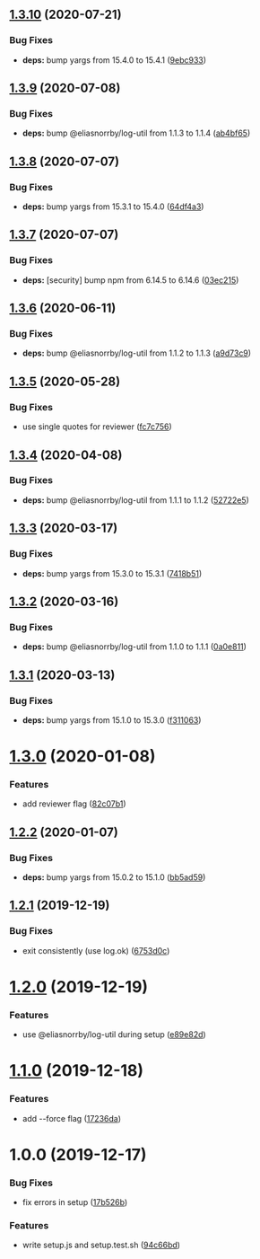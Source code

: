 ## [1.3.10](https://github.com/eliasnorrby/dependabot-config/compare/v1.3.9...v1.3.10) (2020-07-21)


### Bug Fixes

* **deps:** bump yargs from 15.4.0 to 15.4.1 ([9ebc933](https://github.com/eliasnorrby/dependabot-config/commit/9ebc9332bf351ec7eeb52f34ad118404369fcd81))

## [1.3.9](https://github.com/eliasnorrby/dependabot-config/compare/v1.3.8...v1.3.9) (2020-07-08)


### Bug Fixes

* **deps:** bump @eliasnorrby/log-util from 1.1.3 to 1.1.4 ([ab4bf65](https://github.com/eliasnorrby/dependabot-config/commit/ab4bf65b1ad2a69c206fa9867a2db859d2e62eda))

## [1.3.8](https://github.com/eliasnorrby/dependabot-config/compare/v1.3.7...v1.3.8) (2020-07-07)


### Bug Fixes

* **deps:** bump yargs from 15.3.1 to 15.4.0 ([64df4a3](https://github.com/eliasnorrby/dependabot-config/commit/64df4a3dbe0fa0e9c008e4fd82f6a5cb5d9f6733))

## [1.3.7](https://github.com/eliasnorrby/dependabot-config/compare/v1.3.6...v1.3.7) (2020-07-07)


### Bug Fixes

* **deps:** [security] bump npm from 6.14.5 to 6.14.6 ([03ec215](https://github.com/eliasnorrby/dependabot-config/commit/03ec215a3d2819391803fc11c379db9428ffd97a))

## [1.3.6](https://github.com/eliasnorrby/dependabot-config/compare/v1.3.5...v1.3.6) (2020-06-11)


### Bug Fixes

* **deps:** bump @eliasnorrby/log-util from 1.1.2 to 1.1.3 ([a9d73c9](https://github.com/eliasnorrby/dependabot-config/commit/a9d73c97b3f601b888485830fbaa53a429e1ce34))

## [1.3.5](https://github.com/eliasnorrby/dependabot-config/compare/v1.3.4...v1.3.5) (2020-05-28)


### Bug Fixes

* use single quotes for reviewer ([fc7c756](https://github.com/eliasnorrby/dependabot-config/commit/fc7c756496b73d47f3acc1e5562c229464f2a7de))

## [1.3.4](https://github.com/eliasnorrby/dependabot-config/compare/v1.3.3...v1.3.4) (2020-04-08)


### Bug Fixes

* **deps:** bump @eliasnorrby/log-util from 1.1.1 to 1.1.2 ([52722e5](https://github.com/eliasnorrby/dependabot-config/commit/52722e535d97949fa47de41870870316ebf7c9ff))

## [1.3.3](https://github.com/eliasnorrby/dependabot-config/compare/v1.3.2...v1.3.3) (2020-03-17)


### Bug Fixes

* **deps:** bump yargs from 15.3.0 to 15.3.1 ([7418b51](https://github.com/eliasnorrby/dependabot-config/commit/7418b51ec80c2033cce756f238492284457debe1))

## [1.3.2](https://github.com/eliasnorrby/dependabot-config/compare/v1.3.1...v1.3.2) (2020-03-16)


### Bug Fixes

* **deps:** bump @eliasnorrby/log-util from 1.1.0 to 1.1.1 ([0a0e811](https://github.com/eliasnorrby/dependabot-config/commit/0a0e81196312e6657fb686f8ef90dc5e8b2924c0))

## [1.3.1](https://github.com/eliasnorrby/dependabot-config/compare/v1.3.0...v1.3.1) (2020-03-13)


### Bug Fixes

* **deps:** bump yargs from 15.1.0 to 15.3.0 ([f311063](https://github.com/eliasnorrby/dependabot-config/commit/f3110632e06252e1a45169b48407c4d8d9357133))

# [1.3.0](https://github.com/eliasnorrby/dependabot-config/compare/v1.2.2...v1.3.0) (2020-01-08)


### Features

* add reviewer flag ([82c07b1](https://github.com/eliasnorrby/dependabot-config/commit/82c07b18dc387499b8d342ee6ac3cb3ad3c40696))

## [1.2.2](https://github.com/eliasnorrby/dependabot-config/compare/v1.2.1...v1.2.2) (2020-01-07)


### Bug Fixes

* **deps:** bump yargs from 15.0.2 to 15.1.0 ([bb5ad59](https://github.com/eliasnorrby/dependabot-config/commit/bb5ad5904c0b1a6b0787bed80e092c693dd502ca))

## [1.2.1](https://github.com/eliasnorrby/dependabot-config/compare/v1.2.0...v1.2.1) (2019-12-19)


### Bug Fixes

* exit consistently (use log.ok) ([6753d0c](https://github.com/eliasnorrby/dependabot-config/commit/6753d0c42afe50af2b48270846b5955fcf1677d3))

# [1.2.0](https://github.com/eliasnorrby/dependabot-config/compare/v1.1.0...v1.2.0) (2019-12-19)


### Features

* use @eliasnorrby/log-util during setup ([e89e82d](https://github.com/eliasnorrby/dependabot-config/commit/e89e82d8a16a1a1e47637c7100c864134a3d487d))

# [1.1.0](https://github.com/eliasnorrby/dependabot-config/compare/v1.0.0...v1.1.0) (2019-12-18)


### Features

* add --force flag ([17236da](https://github.com/eliasnorrby/dependabot-config/commit/17236da784f8cc948ec0e4f4ba8503a27cdb6823))

# 1.0.0 (2019-12-17)


### Bug Fixes

* fix errors in setup ([17b526b](https://github.com/eliasnorrby/dependabot-config/commit/17b526b67f1e50a0948cfdb12fb9fcd925878310))


### Features

* write setup.js and setup.test.sh ([94c66bd](https://github.com/eliasnorrby/dependabot-config/commit/94c66bd336e7bc260525f4543e3aa8154593317b))
